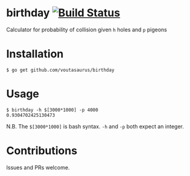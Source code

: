 birthday [![Build Status](https://travis-ci.org/voutasaurus/birthday.svg?branch=master)](https://travis-ci.org/voutasaurus/birthday)
=======

Calculator for probability of collision given `h` holes and `p` pigeons

Installation
============

```
$ go get github.com/voutasaurus/birthday
```

Usage
=====

```
$ birthday -h $[3000*1000] -p 4000
0.9304702425130473
```

N.B. The `$[3000*1000]` is bash syntax. `-h` and `-p` both expect an integer.

Contributions
=============

Issues and PRs welcome.
